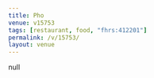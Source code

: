 ```yaml
---
title: Pho
venue: v15753
tags: [restaurant, food, "fhrs:412201"]
permalink: /v/15753/
layout: venue
---
```

null